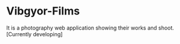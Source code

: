 # Vibgyor-Films
It is a photography web application showing their works and shoot. [Currently developing] 
